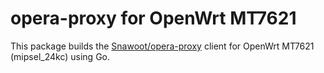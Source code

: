 # opera-proxy for OpenWrt MT7621

This package builds the [Snawoot/opera-proxy](https://github.com/Snawoot/opera-proxy) client for OpenWrt MT7621 (mipsel_24kc) using Go.


